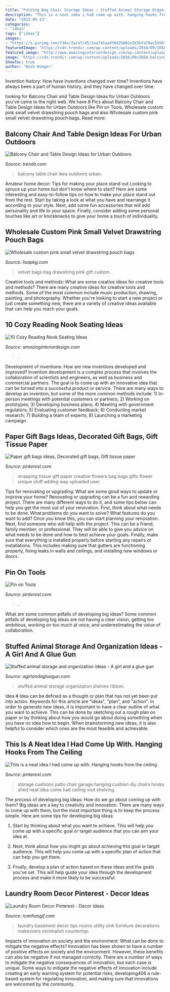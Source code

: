 ```yaml
---
title: "Folding Bag Chair Storage Ideas : Stuffed Animal Storage Organization Shelves Ribbon"
description: "This is a neat idea i had come up with. hanging hooks from the ceiling"
date: "2023-05-13"
categories:
- "ideas"
tags: ["ideas"]
images:
- "https://i.pinimg.com/736x/2a/e7/45/2ae745aadf6d25001e2b5bfa79ec5550--patio-chair-cushions-patio-chairs.jpg"
featuredImage: "https://cdn.trendir.com/wp-content/uploads/2016/09/IKEA-balcony-set-900x1245.jpg"
featured_image: "http://www.amazinginteriordesign.com/wp-content/uploads/2017/08/10-Cozy-Reading-Nook-Seating-Ideas-4.jpg"
image: "https://cdn.trendir.com/wp-content/uploads/2016/09/IKEA-balcony-set-900x1245.jpg"
ShowToc: true
author: "Nash Hoeger"
---
```



Invention history: How have inventions changed over time?
Inventions have always been a part of human history, and they have changed over time.

	

		
looking for Balcony Chair and Table Design Ideas for Urban Outdoors you've came to the right web. We have 8 Pics about Balcony Chair and Table Design Ideas for Urban Outdoors like Pin on Tools, Wholesale custom pink small velvet drawstring pouch bags and also Wholesale custom pink small velvet drawstring pouch bags. Read more:
		
    
## Balcony Chair And Table Design Ideas For Urban Outdoors

<img loading=lazy src="https://cdn.trendir.com/wp-content/uploads/2016/09/IKEA-balcony-set-900x1245.jpg" onerror="this.onerror=null;this.src='https://tse4.mm.bing.net/th?id=OIP.RIdLfmmroM_pbeW9CPPieQHaKP&amp;pid=15.1';" alt="Balcony Chair and Table Design Ideas for Urban Outdoors">

_Source: trendir.com_

>balcony table chair ikea outdoors urban. 

	

Amateur home decor: Tips for making your place stand out
Looking to spruce up your home but don't know where to start? Here are some interesting and easy-to-follow tips on how to make your place stand out from the rest. Start by taking a look at what you have and rearrange it according to your style. Next, add some fun accessories that will add personality and life to your space. Finally, consider adding some personal touches like art or knickknacks to give your home a touch of individuality.

    
## Wholesale Custom Pink Small Velvet Drawstring Pouch Bags

<img loading=lazy src="http://www.lisapkg.com/Uploads/products/2019-03-30/en-gift-bag-gift-box--22-.JPG" onerror="this.onerror=null;this.src='https://tse1.mm.bing.net/th?id=OIP.ae--3LI_7n9c2Tl4DbBFQAHaGi&amp;pid=15.1';" alt="Wholesale custom pink small velvet drawstring pouch bags">

_Source: lisapkg.com_

>velvet bags bag drawstring pink gift custom. 

	

Creative tools and methods: What are some creative ideas for creative tools and methods?
There are many creative ideas for creative tools and methods. Some of the most common include music production, drawing, painting, and photography. Whether you're looking to start a new project or just create something new, there are a variety of creative ideas available that can help you reach your goals.

    
## 10 Cozy Reading Nook Seating Ideas

<img loading=lazy src="http://www.amazinginteriordesign.com/wp-content/uploads/2017/08/10-Cozy-Reading-Nook-Seating-Ideas-4.jpg" onerror="this.onerror=null;this.src='https://tse2.mm.bing.net/th?id=OIP.Lxb08H5WuWbvw3doEHSrCwHaLS&amp;pid=15.1';" alt="10 Cozy Reading Nook Seating Ideas">

_Source: amazinginteriordesign.com_

>. 

	

Development of inventions: How are new inventions developed and improved?
Invention development is a complex process that involves the collaboration of scientists and engineers, as well as business and commercial partners. The goal is to come up with an innovative idea that can be turned into a successful product or service. There are many ways to develop an invention, but some of the more common methods include: 1) In-person meetings with potential customers or partners; 2) Working on prototypes; 3) Developing business plans; 4) Meeting with government regulators; 5) Evaluating customer feedback; 6) Conducting market research; 7) Building a team of experts; 8) Launching a marketing campaign.

    
## Paper Gift Bags Ideas, Decorated Gift Bags, Gift Tissue Paper

<img loading=lazy src="https://i.pinimg.com/originals/c7/07/a1/c707a1168968e63cb81084fa5a7c37f7.jpg" onerror="this.onerror=null;this.src='https://tse2.mm.bing.net/th?id=OIP.n-DDHYG0N9G33c8VxDFneQHaJ4&amp;pid=15.1';" alt="Paper gift bags ideas, Decorated gift bags, Gift tissue paper">

_Source: pinterest.com_

>wrapping tissue gift paper creative flowers bag bags gifts flower unique stuff adding way uploaded user. 

	

Tips for renovating or upgrading: What are some good ways to update or improve your home?
Renovating or upgrading can be a fun and rewarding project. There are many different ways to do it, and some tips below can help you get the most out of your renovation. First, think about what needs to be done. What problems do you want to solve? What features do you want to add? Once you know this, you can start planning your renovation. Next, find someone who will help with the project. This can be a friend, family member, or professional. They will be able to give you advice on what needs to be done and how to best achieve your goals. Finally, make sure that everything is installed properly before starting any repairs or installations. This includes making sure that gutters are functioning properly, fixing leaks in walls and ceilings, and installing new windows or doors.

    
## Pin On Tools

<img loading=lazy src="https://i.pinimg.com/736x/5e/93/c7/5e93c79dd8d9c797535d9665b378f39e.jpg" onerror="this.onerror=null;this.src='https://tse1.mm.bing.net/th?id=OIP.e0JH4wondIp7ssbmxCtKrAHaH-&amp;pid=15.1';" alt="Pin on Tools">

_Source: pinterest.com_

>. 

	

What are some common pitfalls of developing big ideas?
Some common pitfalls of developing big ideas are not having a clear vision, getting too ambitious, working on too much at once, and underestimating the value of collaboration.

    
## Stuffed Animal Storage And Organization Ideas - A Girl And A Glue Gun

<img loading=lazy src="https://www.agirlandagluegun.com/wp-content/uploads/2016/02/e1b8b7939499c126b15c9dd15be2cbcd.jpg" onerror="this.onerror=null;this.src='https://tse3.mm.bing.net/th?id=OIP.b4DA4W_LjNSOWV6f2nSxwAHaL7&amp;pid=15.1';" alt="Stuffed animal storage and organization ideas - A girl and a glue gun">

_Source: agirlandagluegun.com_

>stuffed animal storage organization shelves ribbon. 

	

Idea #
Idea can be defined as a thought or plan that has not yet been put into action. Keywords for this article are "ideas", "plan", and "action". In order to generate new ideas, it is important to have a clear outline of what you want to achieve. This can be done by sketching out a rough plan on paper or by thinking about how you would go about doing something when you have no idea how to begin. When brainstorming new ideas, it is also helpful to consider which ones are the most feasible and achievable.

    
## This Is A Neat Idea I Had Come Up With. Hanging Hooks From The Ceiling

<img loading=lazy src="https://i.pinimg.com/736x/2a/e7/45/2ae745aadf6d25001e2b5bfa79ec5550--patio-chair-cushions-patio-chairs.jpg" onerror="this.onerror=null;this.src='https://tse4.mm.bing.net/th?id=OIP.ucbq_zGK-bypiQKdl_EA5wAAAA&amp;pid=15.1';" alt="This is a neat idea I had come up with. Hanging hooks from the ceiling">

_Source: pinterest.com_

>storage cushions patio chair garage hanging cushion diy chairs hooks shed neat idea come had ceiling visit shelving. 

	

The process of developing big ideas: How do we go about coming up with them?
Big ideas are a key to creativity and innovation. There are many ways to come up with them, but the most important thing is to keep the process simple. Here are some tips for developing big ideas:
1. Start by thinking about what you want to achieve. This will help you come up with a specific goal or target audience that you can aim your idea at.

2. Next, think about how you might go about achieving this goal or target audience. This will help you come up with a specific plan of action that can help you get there.

3. Finally, develop a plan of action based on these ideas and the goals you’ve set. This will help guide your idea through the development process and make it more likely to be successful.

    
## Laundry Room Decor Pinterest - Decor Ideas

<img loading=lazy src="https://www.icanhasgif.com/wp-content/uploads/2016/05/Laundry-Room-Decor-Pinterest-1024x768.jpg" onerror="this.onerror=null;this.src='https://tse4.mm.bing.net/th?id=OIP.cO9Xmm5Su9gQ3DqCkTC2rQHaFj&amp;pid=15.1';" alt="Laundry Room Decor Pinterest - Decor Ideas">

_Source: icanhasgif.com_

>laundry basement decor tips rooms utility sink furniture decorations makeovers minimalisti countertop. 

	

Impacts of innovation on society and the environment: What can be done to mitigate the negative effects?
Innovation has been shown to have a number of positive effects on society and the environment. However, these benefits can also be negative if not managed correctly. There are a number of ways to mitigate the negative consequences of innovation, but each case is unique. Some ways to mitigate the negative effects of innovation include creating an early warning system for potential risks, developing406
a rule-based system for regulating innovation, and making sure that innovations are welcomed by the community.

